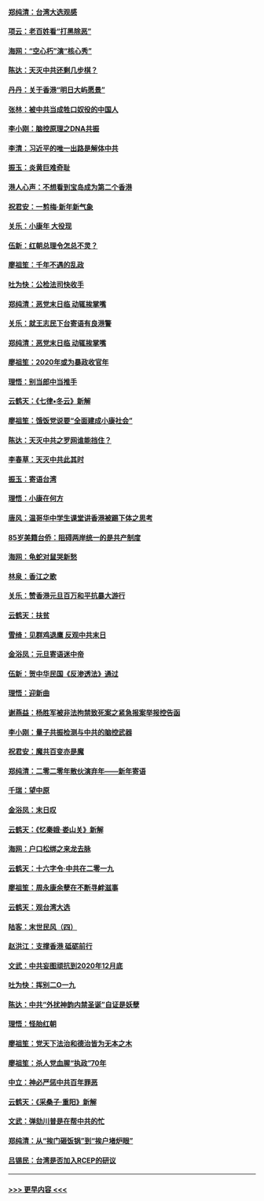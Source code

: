 #### [郑纯清：台湾大选观感](../pages/nsc993/n11786210.md?t=01121002) 
#### [项云：老百姓看“打黑除恶”](../pages/nsc993/n11785398.md?t=01121002) 
#### [海网：“空心朽”演“核心秀”](../pages/nsc993/n11783874.md?t=01121002) 
#### [陈达：天灭中共还剩几步棋？](../pages/nsc993/n11783719.md?t=01121002) 
#### [丹丹：关于香港“明日大屿愿景”](../pages/nsc993/n11783273.md?t=01121002) 
#### [张林：被中共当成牲口奴役的中国人](../pages/nsc993/n11782397.md?t=01121002) 
#### [李小刚：脑控原理之DNA共振](../pages/nsc993/n11780962.md?t=01121002) 
#### [李清：习近平的唯一出路是解体中共](../pages/nsc993/n11780866.md?t=01121002) 
#### [振玉：炎黄巨难奇耻](../pages/nsc993/n11779632.md?t=01121002) 
#### [港人心声：不想看到宝岛成为第二个香港](../pages/nsc993/n11778817.md?t=01121002) 
#### [祝君安：一剪梅‧新年新气象](../pages/nsc993/n11776340.md?t=01121002) 
#### [关乐：小康年 大役现](../pages/nsc993/n11774213.md?t=01121002) 
#### [伍新：红朝总理令怎总不灵？](../pages/nsc993/n11770813.md?t=01121002) 
#### [廖祖笙：千年不遇的乱政](../pages/nsc993/n11770373.md?t=01121002) 
#### [吐为快：公检法司快收手](../pages/nsc993/n11770359.md?t=01121002) 
#### [郑纯清：恶党末日临 动辄挨掌嘴](../pages/nsc993/n11769912.md?t=01121002) 
#### [关乐：就王志民下台寄语有良港警](../pages/nsc993/n11769903.md?t=01121002) 
#### [郑纯清：恶党末日临 动辄挨掌嘴](../pages/nsc993/n11769356.md?t=01121002) 
#### [廖祖笙：2020年或为暴政收官年](../pages/nsc993/n11768216.md?t=01121002) 
#### [理悟：别当郎中当推手](../pages/nsc993/n11768243.md?t=01121002) 
#### [云鹤天：《七律▪冬云》新解](../pages/nsc993/n11768204.md?t=01121002) 
#### [廖祖笙：饿饭党说要“全面建成小康社会”](../pages/nsc993/n11767482.md?t=01121002) 
#### [陈达：天灭中共之罗网谁能挡住？](../pages/nsc993/n11767465.md?t=01121002) 
#### [李春草：天灭中共此其时](../pages/nsc993/n11767452.md?t=01121002) 
#### [振玉：寄语台湾](../pages/nsc993/n11767432.md?t=01121002) 
#### [理悟：小康在何方](../pages/nsc993/n11767394.md?t=01121002) 
#### [唐风：温哥华中学生课堂讲香港被踢下体之思考](../pages/nsc993/n11766848.md?t=01121002) 
#### [85岁美籍台侨：阻碍两岸统一的是共产制度](../pages/nsc993/n11765043.md?t=01121002) 
#### [海网：龟蛇对鼠哭新愁](../pages/nsc993/n11764895.md?t=01121002) 
#### [林泉：香江之歌](../pages/nsc993/n11764415.md?t=01121002) 
#### [关乐：赞香港元旦百万和平抗暴大游行](../pages/nsc993/n11764382.md?t=01121002) 
#### [云鹤天：扶贫](../pages/nsc993/n11764245.md?t=01121002) 
#### [雪绮：见群鸡退鹰  反观中共末日](../pages/nsc993/n11762112.md?t=01121002) 
#### [金浴凤：元旦寄语迷中帝](../pages/nsc993/n11761788.md?t=01121002) 
#### [伍新：贺中华民国《反渗透法》通过](../pages/nsc993/n11761994.md?t=01121002) 
#### [理悟：迎新曲](../pages/nsc993/n11761152.md?t=01121002) 
#### [谢燕益：杨胜军被非法拘禁致死案之紧急报案举报控告函](../pages/nsc993/n11756134.md?t=01121002) 
#### [李小刚：量子共振检测与中共的脑控武器](../pages/nsc993/n11754518.md?t=01121002) 
#### [祝君安：魔共百变亦是魔](../pages/nsc993/n11754469.md?t=01121002) 
#### [郑纯清：二零二零年散伙演弃年——新年寄语](../pages/nsc993/n11754195.md?t=01121002) 
#### [千瑞：望中原](../pages/nsc993/n11754159.md?t=01121002) 
#### [金浴凤：末日叹](../pages/nsc993/n11752359.md?t=01121002) 
#### [云鹤天：《忆秦娥‧娄山关》新解](../pages/nsc993/n11752348.md?t=01121002) 
#### [海网：户口松绑之来龙去脉](../pages/nsc993/n11752328.md?t=01121002) 
#### [云鹤天：十六字令‧中共在二零一九](../pages/nsc993/n11752305.md?t=01121002) 
#### [廖祖笙：周永康余孽在不断寻衅滋事](../pages/nsc993/n11751013.md?t=01121002) 
#### [云鹤天：观台湾大选](../pages/nsc993/n11751007.md?t=01121002) 
#### [陆客：末世民风（四）](../pages/nsc993/n11749203.md?t=01121002) 
#### [赵洪江：支撑香港 砥砺前行](../pages/nsc993/n11748482.md?t=01121002) 
#### [文武：中共妄图顽抗到2020年12月底](../pages/nsc993/n11748446.md?t=01121002) 
#### [吐为快：挥别二O一九](../pages/nsc993/n11748411.md?t=01121002) 
#### [陈达：中共“外扰神韵内禁圣诞”自证是妖孽](../pages/nsc993/n11748226.md?t=01121002) 
#### [理悟：怪胎红朝](../pages/nsc993/n11748206.md?t=01121002) 
#### [廖祖笙：党天下法治和德治皆为无本之木](../pages/nsc993/n11748135.md?t=01121002) 
#### [廖祖笙：杀人党血腥“执政”70年](../pages/nsc993/n11745144.md?t=01121002) 
#### [中立：神必严惩中共百年罪恶](../pages/nsc993/n11744970.md?t=01121002) 
#### [云鹤天：《采桑子‧重阳》新解](../pages/nsc993/n11744948.md?t=01121002) 
#### [文武：弹劾川普是在帮中共的忙](../pages/nsc993/n11744758.md?t=01121002) 
#### [郑纯清：从“挨门砸饭锅”到“挨户堵炉眼”](../pages/nsc993/n11744745.md?t=01121002) 
#### [吕锡民：台湾是否加入RCEP的研议](../pages/nsc993/n11744701.md?t=01121002) 

----
#### [ >>> 更早内容 <<< ](../indexes/nsc993-earlier.md)
